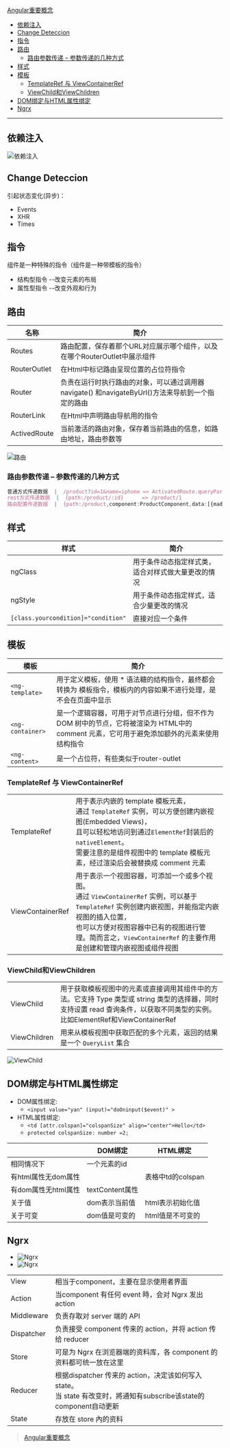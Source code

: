 [Angular重要概念](#top)

- [依赖注入](#依赖注入)
- [Change Deteccion](#change-deteccion)
- [指令](#指令)
- [路由](#路由)
  - [路由参数传递 – 参数传递的几种方式](#路由参数传递--参数传递的几种方式)
- [样式](#样式)
- [模板](#模板)
  - [TemplateRef 与 ViewContainerRef](#templateref-与-viewcontainerref)
  - [ViewChild和ViewChildren](#viewchild和viewchildren)
- [DOM绑定与HTML属性绑定](#dom绑定与html属性绑定)
- [Ngrx](#ngrx)

-------------------------------------------

## 依赖注入

![依赖注入](./images/依赖注入.png)

## Change Deteccion

引起状态变化(异步)：

- Events
- XHR
- Times

## 指令

组件是一种特殊的指令（组件是一种带模板的指令）

- 结构型指令 --改变元素的布局
- 属性型指令 --改变外观和行为

## 路由

|名称|	简介|
|---|---|
|Routes|	路由配置，保存着那个URL对应展示哪个组件，以及在哪个RouterOutlet中展示组件|
|RouterOutlet|	在Html中标记路由呈现位置的占位符指令|
|Router|	负责在运行时执行路由的对象，可以通过调用器navigate() 和navigateByUrl()方法来导航到一个指定的路由|
|RouterLink|	在Html中声明路由导航用的指令|
|ActivedRoute|	当前激活的路由对象，保存着当前路由的信息，如路由地址，路由参数等|

![路由](./images/路由.png)

### 路由参数传递 – 参数传递的几种方式

```ts
普通方式传递数据  |  /product?id=1&name=iphone => ActivatedRoute.queryParams[id];
rest方式传递数据  |  {path:/product/:id}      => /product/1                         =>    ActivatedRoute.params[id];
路由配置传递数据  |  {path:/product,component:ProductComponent,data:[{madeInChina:true}]} => ActivatedRoute.data[0][madeInChina];
```

## 样式

|样式|简介|
|---|---|
|ngClass| 用于条件动态指定样式类，适合对样式做大量更改的情况|
|ngStyle| 用于条件动态指定样式，适合少量更改的情况|
|`[class.yourcondition]="condition"` |直接对应一个条件|

## 模板

|模板|简介|
|---|---|
|`<ng-template>`| 用于定义模板，使用 * 语法糖的结构指令，最终都会转换为 <ng-template> 模板指令，模板内的内容如果不进行处理，是不会在页面中显示|
|`<ng-container>`| 是一个逻辑容器，可用于对节点进行分组，但不作为 DOM 树中的节点，它将被渲染为 HTML中的 comment 元素，它可用于避免添加额外的元素来使用结构指令|
|`<ng-content>` |是一个占位符，有些类似于router-outlet|

### TemplateRef 与 ViewContainerRef

|||
|---|---|
|TemplateRef|用于表示内嵌的 template 模板元素，<br>通过 `TemplateRef` 实例，可以方便创建内嵌视图(Embedded Views)，<br>且可以轻松地访问到通过`ElementRef`封装后的 `nativeElement`。<br>需要注意的是组件视图中的 template 模板元素，经过渲染后会被替换成 comment 元素|
|ViewContainerRef|用于表示一个视图容器，可添加一个或多个视图。<br>通过 `ViewContainerRef` 实例，可以基于 `TemplateRef` 实例创建内嵌视图，并能指定内嵌视图的插入位置，<br>也可以方便对视图容器中已有的视图进行管理。简而言之，`ViewContainerRef` 的主要作用是创建和管理内嵌视图或组件视图|

### ViewChild和ViewChildren

|||
|---|---|
|ViewChild| 用于获取模板视图中的元素或直接调用其组件中的方法。它支持 Type 类型或 string 类型的选择器，同时支持设置 read 查询条件，以获取不同类型的实例。比如ElementRef和ViewContainerRef|
|ViewChildren| 用来从模板视图中获取匹配的多个元素，返回的结果是一个 `QueryList` 集合|

![ViewChild](./images/ViewChild.png)

## DOM绑定与HTML属性绑定

- DOM属性绑定: 
  - `<input value="yan" (input)="doOninput($event)" >`
- HTML属性绑定:
  - `<td [attr.colspan]="colspanSize" align="center">Hello</td>`
  - `protected colspanSize: number =2;`

||DOM绑定	|HTML绑定|
|---|---|---|
|相同情况下|	一个元素的id
|有html属性无dom属性|		|表格中td的colspan|
|有dom属性无html属性|	textContent属性	|
|关于值|	dom表示当前值|	html表示初始化值|
|关于可变|	dom值是可变的	|html值是不可变的|

## Ngrx

- ![Ngrx](./images/Ngrx.gif)
- ![Ngrx](./images/Ngrx.png)

|||
|---|---|
|View |相当于component，主要在显示使用者界面|
|Action |当component 有任何 event 時，会对 Ngrx 发出 action|
|Middleware |负责存取对 server 端的 API|
|Dispatcher |负责接受 component 传来的 action，并将 action 传给 reducer|
|Store |可是为 Ngrx 在浏览器端的资料库，各 component 的资料都可统一放在这里|
|Reducer |根据dispatcher 传来的 action，决定该如何写入state。<br>当 state 有改变时，將通知有subscribe该state的component自动更新|
|State |存放在 store 內的资料|


> [Angular重要概念](https://blog.csdn.net/WuLex/article/details/101866544)
